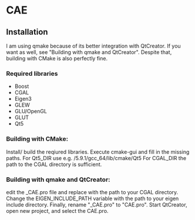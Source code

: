 # CAE

## Installation
I am using qmake because of its better integration with QtCreator. If you want as well, see "Building with qmake and QtCreator".
Despite that, building with CMake is also perfectly fine.

### Required libraries
* Boost
* CGAL
* Eigen3
* GLEW
* GLU/OpenGL
* GLUT
* Qt5

### Building with CMake:

Install/ build the reqiured libraries. Execute cmake-gui and fill in the missing paths.
For Qt5_DIR use e.g. <path-to-QT>/5.9.1/gcc_64/lib/cmake/Qt5
For CGAL_DIR the path to the CGAL directory is sufficient.

### Building with qmake and QtCreator:

edit the _CAE.pro file and replace <path-to-cgal> with the path to your CGAL directory.
Change the EIGEN_INCLUDE_PATH variable with the path to your eigen include directory.
Finally, rename "_CAE.pro" to "CAE.pro".
Start QtCreator, open new project, and select the CAE.pro.
